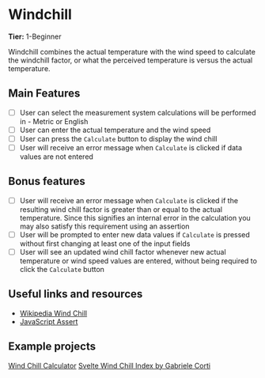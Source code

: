 # Windchill

**Tier:** 1-Beginner

Windchill combines the actual temperature with the wind speed to calculate
the windchill factor, or what the perceived temperature is versus the actual
temperature.

## Main Features

-   [ ] User can select the measurement system calculations will be performed in - Metric or English
-   [ ] User can enter the actual temperature and the wind speed
-   [ ] User can press the `Calculate` button to display the wind chill
-   [ ] User will receive an error message when `Calculate` is clicked if data values are not entered

## Bonus features

-   [ ] User will receive an error message when `Calculate` is clicked if the resulting wind chill factor is greater than or equal to the actual temperature. Since this signifies an internal error in the calculation you may also satisfy this requirement using an assertion
-   [ ] User will be prompted to enter new data values if `Calculate` is pressed without first changing at least one of the input fields
-   [ ] User will see an updated wind chill factor whenever new actual temperature or wind speed values are entered, without being required to click the `Calculate` button

## Useful links and resources

-   [Wikipedia Wind Chill](https://en.wikipedia.org/wiki/Wind_chill)
-   [JavaScript Assert](https://developer.mozilla.org/en-US/docs/Web/API/console/assert)

## Example projects

[Wind Chill Calculator](http://www.jsmadeeasy.com/javascripts/Calculators/Wind%20Chill%20Calculator/index.htm)
[Svelte Wind Chill Index by Gabriele Corti](https://codepen.io/borntofrappe/pen/WNNrrJg)
